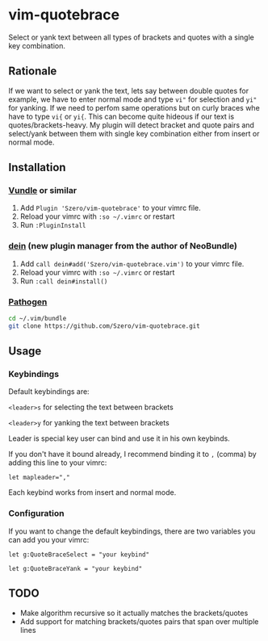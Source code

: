 # vim-quotebrace

Select or yank text between all types of brackets and quotes with a single key combination.

## Rationale

If we want to select or yank the text, lets say between double quotes for example, we have to
enter normal mode and type `vi"` for selection and `yi"` for yanking. If we need to perfom same
operations but on curly braces whe have to type `vi{` or `yi{`. This can become quite hideous if
our text is quotes/brackets-heavy. My plugin will detect bracket and quote pairs and select/yank
between them with single key combination either from insert or normal mode.

## Installation

### [Vundle](https://github.com/VundleVim/Vundle.vim) or similar

1. Add `Plugin 'Szero/vim-quotebrace'` to your vimrc file.
2. Reload your vimrc with `:so ~/.vimrc` or restart
3. Run `:PluginInstall`

### [dein](https://github.com/Shougo/dein.vim) (new plugin manager from the author of NeoBundle)

1. Add `call dein#add('Szero/vim-quotebrace.vim')` to your vimrc file.
2. Reload your vimrc with `:so ~/.vimrc` or restart
3. Run `:call dein#install()`

### [Pathogen](https://github.com/tpope/vim-pathogen)

```sh
cd ~/.vim/bundle
git clone https://github.com/Szero/vim-quotebrace.git
```

## Usage

### Keybindings

Default keybindings are:

`<leader>s` for selecting the text between brackets

`<leader>y` for yanking the text between brackets

Leader is special key user can bind and use it in his own keybinds.

If you don't have it bound already, I recommend binding it to `,` (comma) by adding this line to
your vimrc:

```vim
let mapleader=","
```

Each keybind works from insert and normal mode.

### Configuration

If you want to change the default keybindings, there are two variables you can add you your vimrc:

```vim
let g:QuoteBraceSelect = "your keybind"

let g:QuoteBraceYank = "your keybind"
```

## TODO

- Make algorithm recursive so it actually matches the brackets/quotes
- Add support for matching brackets/quotes pairs that span over multiple lines
